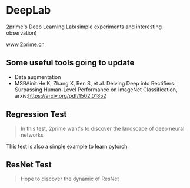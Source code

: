 # DeepLab
2prime's Deep Learning  Lab(simple experiments and interesting observation)

www.2prime.cn

## Some useful tools going to update
- Data augmentation
- MSRAinit:He K, Zhang X, Ren S, et al. Delving Deep into Rectifiers: Surpassing Human-Level Performance on ImageNet Classification, arxiv:https://arxiv.org/pdf/1502.01852

## Regression Test

> In this test, 2prime want's to discover the landscape of deep neural networks

This test is also a simple example to learn pytorch.

## ResNet Test
> Hope to discover the dynamic of ResNet
